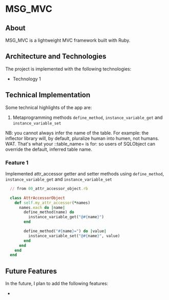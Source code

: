 # MSG_MVC

## About

MSG_MVC is a lightweight MVC framework built with Ruby.  

## Architecture and Technologies

The project is implemented with the following technologies:

- Technology 1

## Technical Implementation

Some technical highlights of the app are:
1. Metaprogramming methods `define_method`, `instance_variable_get` and `instance_variable_set`

NB: you cannot always infer the name of the table. For example: the inflector library will, by default, pluralize human into humen, not humans. WAT. That's what your ::table_name= is for: so users of SQLObject can override the default, inferred table name.

### Feature 1

Implemented attr_accessor getter and setter methods using `define_method`, `instance_variable_get` and `instance_variable_set`

```ruby
  // from 00_attr_accessor_object.rb

  class AttrAccessorObject
    def self.my_attr_accessor(*names)
      names.each do |name|
        define_method(name) do
          instance_variable_get("@#{name}")
        end

        define_method("#{name}=") do |value|
          instance_variable_set("@#{name}", value)
        end
      end
    end
  end
```

## Future Features
In the future, I plan to add the following features:

*